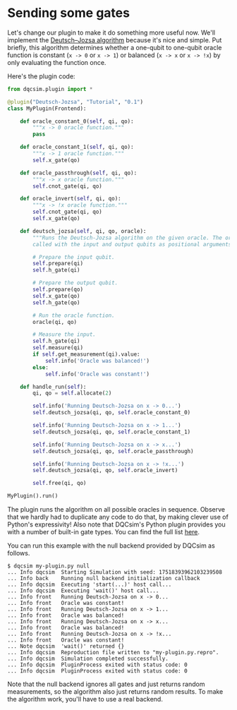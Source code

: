 # Sending some gates

Let's change our plugin to make it do something more useful now. We'll
implement the
[Deutsch–Jozsa algorithm](https://en.wikipedia.org/wiki/Deutsch%E2%80%93Jozsa_algorithm)
because it's nice and simple. Put briefly, this algorithm determines whether
a one-qubit to one-qubit oracle function is constant (`x -> 0` or `x -> 1`)
or balanced (`x -> x` or `x -> !x`) by only evaluating the function once.

Here's the plugin code:

```python
from dqcsim.plugin import *

@plugin("Deutsch-Jozsa", "Tutorial", "0.1")
class MyPlugin(Frontend):

    def oracle_constant_0(self, qi, qo):
        """x -> 0 oracle function."""
        pass

    def oracle_constant_1(self, qi, qo):
        """x -> 1 oracle function."""
        self.x_gate(qo)

    def oracle_passthrough(self, qi, qo):
        """x -> x oracle function."""
        self.cnot_gate(qi, qo)

    def oracle_invert(self, qi, qo):
        """x -> !x oracle function."""
        self.cnot_gate(qi, qo)
        self.x_gate(qo)

    def deutsch_jozsa(self, qi, qo, oracle):
        """Runs the Deutsch-Jozsa algorithm on the given oracle. The oracle is
        called with the input and output qubits as positional arguments."""

        # Prepare the input qubit.
        self.prepare(qi)
        self.h_gate(qi)

        # Prepare the output qubit.
        self.prepare(qo)
        self.x_gate(qo)
        self.h_gate(qo)

        # Run the oracle function.
        oracle(qi, qo)

        # Measure the input.
        self.h_gate(qi)
        self.measure(qi)
        if self.get_measurement(qi).value:
            self.info('Oracle was balanced!')
        else:
            self.info('Oracle was constant!')

    def handle_run(self):
        qi, qo = self.allocate(2)

        self.info('Running Deutsch-Jozsa on x -> 0...')
        self.deutsch_jozsa(qi, qo, self.oracle_constant_0)

        self.info('Running Deutsch-Jozsa on x -> 1...')
        self.deutsch_jozsa(qi, qo, self.oracle_constant_1)

        self.info('Running Deutsch-Jozsa on x -> x...')
        self.deutsch_jozsa(qi, qo, self.oracle_passthrough)

        self.info('Running Deutsch-Jozsa on x -> !x...')
        self.deutsch_jozsa(qi, qo, self.oracle_invert)

        self.free(qi, qo)

MyPlugin().run()
```

The plugin runs the algorithm on all possible oracles in sequence. Observe that
we hardly had to duplicate any code to do that, by making clever use of
Python's expressivity! Also note that DQCsim's Python plugin provides you with
a number of built-in gate types. You can find the full list
[here](../py_/dqcsim/plugin/index.html#dqcsim.plugin.GateStreamSource).

You can run this example with the null backend provided by DQCsim as follows.

```console
$ dqcsim my-plugin.py null
... Info dqcsim  Starting Simulation with seed: 17518393962103239508
... Info back    Running null backend initialization callback
... Info dqcsim  Executing 'start(...)' host call...
... Info dqcsim  Executing 'wait()' host call...
... Info front   Running Deutsch-Jozsa on x -> 0...
... Info front   Oracle was constant!
... Info front   Running Deutsch-Jozsa on x -> 1...
... Info front   Oracle was balanced!
... Info front   Running Deutsch-Jozsa on x -> x...
... Info front   Oracle was balanced!
... Info front   Running Deutsch-Jozsa on x -> !x...
... Info front   Oracle was constant!
... Note dqcsim  'wait()' returned {}
... Info dqcsim  Reproduction file written to "my-plugin.py.repro".
... Info dqcsim  Simulation completed successfully.
... Info dqcsim  PluginProcess exited with status code: 0
... Info dqcsim  PluginProcess exited with status code: 0
```

Note that the null backend ignores all gates and just returns random
measurements, so the algorithm also just returns random results. To make the
algorithm work, you'll have to use a real backend.
